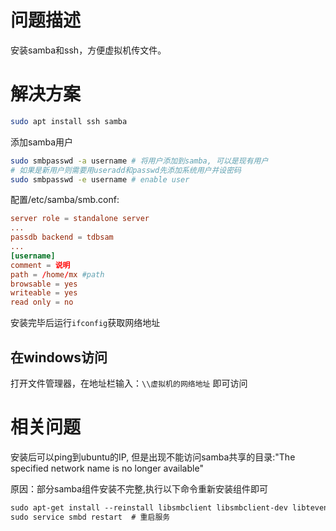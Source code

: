 # 问题描述

安装samba和ssh，方便虚拟机传文件。

# 解决方案

```bash
sudo apt install ssh samba
```

添加samba用户

```bash
sudo smbpasswd -a username # 将用户添加到samba, 可以是现有用户
# 如果是新用户则需要用useradd和passwd先添加系统用户并设密码
sudo smbpasswd -e username # enable user
```

配置/etc/samba/smb.conf: 

```conf
server role = standalone server
...
passdb backend = tdbsam
...
[username]
comment = 说明
path = /home/mx #path
browsable = yes
writeable = yes
read only = no
```

安装完毕后运行`ifconfig`获取网络地址

## 在windows访问

打开文件管理器，在地址栏输入：`\\虚拟机的网络地址` 即可访问

# 相关问题

安装后可以ping到ubuntu的IP, 但是出现不能访问samba共享的目录:"The specified network name is no longer available"

原因：部分samba组件安装不完整,执行以下命令重新安装组件即可

```bash
sudo apt-get install --reinstall libsmbclient libsmbclient-dev libtevent0 libtalloc2 # 重装组件
sudo service smbd restart  # 重启服务
```